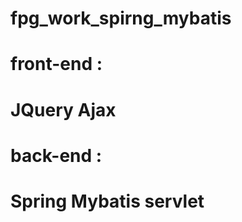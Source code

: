 # fpg_work_spirng_mybatis
# front-end : 
#         JQuery Ajax
# back-end :
#	      Spring Mybatis servlet
